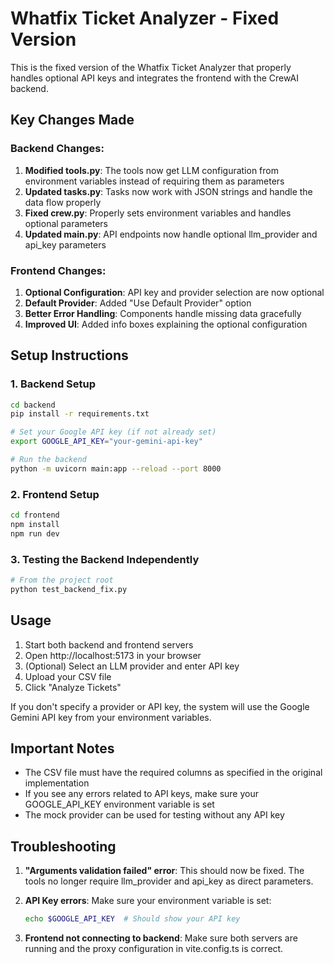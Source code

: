 # Whatfix Ticket Analyzer - Fixed Version

This is the fixed version of the Whatfix Ticket Analyzer that properly handles optional API keys and integrates the frontend with the CrewAI backend.

## Key Changes Made

### Backend Changes:
1. **Modified tools.py**: The tools now get LLM configuration from environment variables instead of requiring them as parameters
2. **Updated tasks.py**: Tasks now work with JSON strings and handle the data flow properly
3. **Fixed crew.py**: Properly sets environment variables and handles optional parameters
4. **Updated main.py**: API endpoints now handle optional llm_provider and api_key parameters

### Frontend Changes:
1. **Optional Configuration**: API key and provider selection are now optional
2. **Default Provider**: Added "Use Default Provider" option
3. **Better Error Handling**: Components handle missing data gracefully
4. **Improved UI**: Added info boxes explaining the optional configuration

## Setup Instructions

### 1. Backend Setup

```bash
cd backend
pip install -r requirements.txt

# Set your Google API key (if not already set)
export GOOGLE_API_KEY="your-gemini-api-key"

# Run the backend
python -m uvicorn main:app --reload --port 8000
```

### 2. Frontend Setup

```bash
cd frontend
npm install
npm run dev
```

### 3. Testing the Backend Independently

```bash
# From the project root
python test_backend_fix.py
```

## Usage

1. Start both backend and frontend servers
2. Open http://localhost:5173 in your browser
3. (Optional) Select an LLM provider and enter API key
4. Upload your CSV file
5. Click "Analyze Tickets"

If you don't specify a provider or API key, the system will use the Google Gemini API key from your environment variables.

## Important Notes

- The CSV file must have the required columns as specified in the original implementation
- If you see any errors related to API keys, make sure your GOOGLE_API_KEY environment variable is set
- The mock provider can be used for testing without any API key

## Troubleshooting

1. **"Arguments validation failed" error**: This should now be fixed. The tools no longer require llm_provider and api_key as direct parameters.

2. **API Key errors**: Make sure your environment variable is set:
   ```bash
   echo $GOOGLE_API_KEY  # Should show your API key
   ```

3. **Frontend not connecting to backend**: Make sure both servers are running and the proxy configuration in vite.config.ts is correct.
